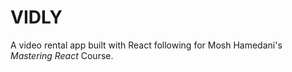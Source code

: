 # VIDLY

A video rental app built with React following for Mosh Hamedani's *Mastering React* Course.